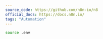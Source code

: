 ```yaml
---
source_code: https://github.com/n8n-io/n8
official_docs: https://docs.n8n.io/
tags: "Automation"
---
```


```sh
source .env
```